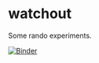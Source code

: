 # watchout
Some rando experiments.

[![Binder](https://mybinder.org/badge_logo.svg)](https://mybinder.org/v2/gh/kevinburleigh75/watchout.git/master)
